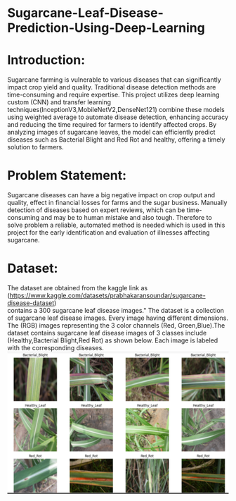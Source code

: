 # Sugarcane-Leaf-Disease-Prediction-Using-Deep-Learning
# Introduction:
Sugarcane farming is vulnerable to various diseases that can significantly impact crop yield and quality. Traditional disease detection methods are time-consuming and require expertise. This project utilizes deep learning custom (CNN) and transfer learning techniques(InceptionV3,MobileNetV2,DenseNet121) combine these  models using weighted average to automate disease detection, enhancing accuracy and reducing the time required for farmers to identify affected crops. By analyzing images of sugarcane leaves, the model can efficiently predict diseases such as Bacterial Blight and Red Rot and healthy, offering a timely solution to farmers.
# Problem Statement:
Sugarcane diseases can have a big negative impact on crop output and quality, effect in financial losses for farms and the sugar business. Manually detection of diseases based on expert reviews, which can be time-consuming and may be to human mistake and also tough. Therefore to solve problem a reliable, automated method is needed which is used in this project for the early identification and evaluation of illnesses affecting sugarcane. 
# Dataset:
The dataset are obtained from the kaggle link as (https://www.kaggle.com/datasets/prabhakaransoundar/sugarcane-disease-dataset)<br> contains a 300 sugarcane leaf disease images." The dataset is a collection of sugarcane leaf disease images. Every image having different dimensions. The (RGB) images representing the 3 color channels (Red, Green,Blue).The dataset contains sugarcane leaf disease images of 3 classes include (Healthy,Bacterial Blight,Red Rot) as shown below. Each image is labeled with the corresponding diseases.
![Alt text](https://github.com/shakir1121/Sugarcane/blob/main/EDA_Images/dataset.png?raw=true)


